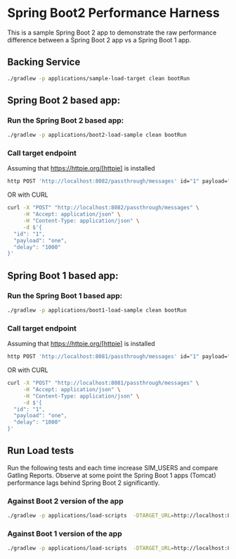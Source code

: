 # Spring Boot2 Performance Harness

This is a sample Spring Boot 2 app to demonstrate the raw performance difference between a Spring Boot 2 app vs a Spring Boot 1 app. 


## Backing Service

```bash
./gradlew -p applications/sample-load-target clean bootRun
```

## Spring Boot 2 based app:

### Run the Spring Boot 2 based app:

```bash
./gradlew -p applications/boot2-load-sample clean bootRun
```

### Call target endpoint

Assuming that https://httpie.org/[httpie] is installed

```bash
http POST 'http://localhost:8082/passthrough/messages' id="1" payload="one"   delay="1000"
```

OR with CURL

```bash
curl -X "POST" "http://localhost:8082/passthrough/messages" \
     -H "Accept: application/json" \
     -H "Content-Type: application/json" \
     -d $'{
  "id": "1",
  "payload": "one",
  "delay": "1000"
}'
```


## Spring Boot 1 based app:

### Run the Spring Boot 1 based app:

```bash
./gradlew -p applications/boot1-load-sample clean bootRun
```

### Call target endpoint

Assuming that https://httpie.org/[httpie] is installed

```bash
http POST 'http://localhost:8081/passthrough/messages' id="1" payload="one"   delay="1000"
```

OR with CURL

```bash
curl -X "POST" "http://localhost:8081/passthrough/messages" \
     -H "Accept: application/json" \
     -H "Content-Type: application/json" \
     -d $'{
  "id": "1",
  "payload": "one",
  "delay": "1000"
}'
```

## Run Load tests

Run the following tests and each time increase SIM_USERS and compare Gatling Reports.  Observe at some point the Spring Boot 1 apps (Tomcat) performance lags behind Spring Boot 2 significantly.

### Against Boot 2 version of the app

```bash
./gradlew -p applications/load-scripts  -DTARGET_URL=http://localhost:8082 -DSIM_USERS=300 gatlingRun
```

### Against Boot 1 version of the app

```bash
./gradlew -p applications/load-scripts  -DTARGET_URL=http://localhost:8081 -DSIM_USERS=300 gatlingRun
```

